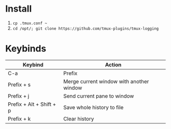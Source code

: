 # Install

1. ```cp .tmux.conf ~```
2. ```cd /opt/; git clone https://github.com/tmux-plugins/tmux-logging```

# Keybinds

Keybind | Action
------------ | -------------
C-a | Prefix
Prefix + s | Merge current window with another window
Prefix + j | Send current pane to window
Prefix + Alt + Shift + p  | Save whole history to file
Prefix + k  | Clear history
